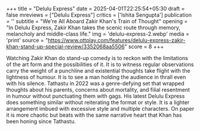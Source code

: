 +++
title = "Delulu Express"
date = 2025-04-01T22:25:54+05:30
draft = false
mreviews = ["Delulu Express"]
critics = ['Ishita Sengupta']
publication = ''
subtitle = "We're All Aboard Zakir Khan's Train of Thought"
opening = "In Delulu Express, Zakir Khan takes the scenic route through memory, melancholy and middle-class life."
img = 'delulu-express-2.webp'
media = 'print'
source = "https://www.ottplay.com/features/delulu-express-zakir-khan-stand-up-special-review/3352068aa5506"
score = 8
+++

Watching Zakir Khan do stand-up comedy is to reckon with the limitations of the art form and the possibilities of it. It is to witness regular observations carry the weight of a punchline and existential thoughts take flight with the lightness of humour. It is to see a man holding the audience in thrall even with his silence. Tathastu in 2022 was a genre-defying set that wrapped thoughts about his parents, concerns about mortality, and filial resentment in humour without punctuating them with gags. His latest Delulu Express does something similar without reiterating the format or style. It is a lighter arrangement imbued with excessive style and multiple characters. On paper it is more chaotic but beats with the same narrative heart that Khan has been honing since Tathastu.
